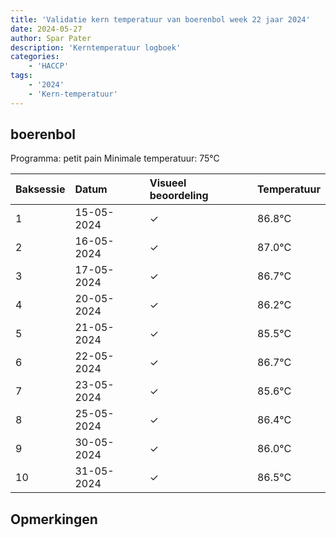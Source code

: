 ```yaml
---
title: 'Validatie kern temperatuur van boerenbol week 22 jaar 2024'
date: 2024-05-27
author: Spar Pater
description: 'Kerntemperatuur logboek'
categories:
    - 'HACCP'
tags:
    - '2024'
    - 'Kern-temperatuur'
---
```


## boerenbol

Programma: petit pain
Minimale temperatuur: 75°C

| Baksessie | Datum | Visueel beoordeling | Temperatuur |
|:---|:---|:---|:---|
| 1 | 15-05-2024 | &check; | 86.8°C |
| 2 | 16-05-2024 | &check; | 87.0°C |
| 3 | 17-05-2024 | &check; | 86.7°C |
| 4 | 20-05-2024 | &check; | 86.2°C |
| 5 | 21-05-2024 | &check; | 85.5°C |
| 6 | 22-05-2024 | &check; | 86.7°C |
| 7 | 23-05-2024 | &check; | 85.6°C |
| 8 | 25-05-2024 | &check; | 86.4°C |
| 9 | 30-05-2024 | &check; | 86.0°C |
| 10 | 31-05-2024 | &check; | 86.5°C |

## Opmerkingen


